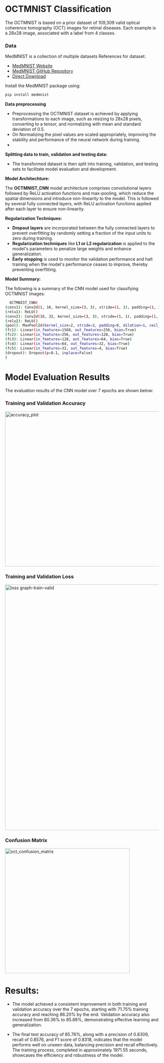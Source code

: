 # OCTMNIST Classification

The OCTMNIST is based on a prior dataset of 109,309 valid optical coherence tomography (OCT) images for retinal diseases. Each example is a 28x28 image, associated with a label from 4 classes.

### Data

MedMNIST is a collection of multiple datasets
References for dataset:
- [MedMNIST Website](https://medmnist.com/)
- [MedMNIST GitHub Repository](https://github.com/MedMNIST/MedMNIST)
- [Direct Download](https://zenodo.org/record/6496656)

Install the MedMNIST package using:
```sh
pip install medmnist
```

**Data preprocessing**

- Preprocessing the OCTMNIST dataset is achieved by applying transformations to each image, such as resizing to 28x28 pixels, converting to a tensor, and normalizing with mean and standard deviation of 0.5. 
- On Normalizing the pixel values are scaled appropriately, improving the stability and performance of the neural network during training.
- 
**Splitting data to train, validation and testing data:**

- The transformed dataset is then split into training, validation, and testing sets to facilitate model evaluation and development.

**Model Architechture:**

The **OCTMNIST_CNN** model architecture comprises convolutional layers followed by ReLU activation functions and max-pooling, which reduce the spatial dimensions and introduce non-linearity to the model. This is followed by several fully connected layers, with ReLU activation functions applied after each layer to ensure non-linearity. 

**Regularization Techniques:**

- **Dropout layers** are incorporated between the fully connected layers to prevent overfitting by randomly setting a fraction of the input units to zero during training.
-  **Regularization techniques** like **L1 or L2 regularization** is applied to the model's parameters to penalize large weights and enhance generalization.
- **Early stopping** is  used to monitor the validation performance and halt training when the model's performance ceases to improve, thereby preventing overfitting.


 **Model Summary:**
 
 The following is a summary of the CNN model used for classifying OCTMNIST images:
 
```sh
  OCTMNIST_CNN(
(conv1): Conv2d(1, 16, kernel_size=(3, 3), stride=(1, 1), padding=(1, 1))
(relu1): ReLU()
(conv2): Conv2d(16, 32, kernel_size=(3, 3), stride=(1, 1), padding=(1, 1))
(relu2): ReLU()
(pool): MaxPool2d(kernel_size=2, stride=2, padding=0, dilation=1, ceil_mode=False)
(fc1): Linear(in_features=1568, out_features=256, bias=True)
(fc2): Linear(in_features=256, out_features=128, bias=True)
(fc3): Linear(in_features=128, out_features=64, bias=True)
(fc4): Linear(in_features=64, out_features=32, bias=True)
(fc5): Linear(in_features=32, out_features=4, bias=True)
(dropout): Dropout(p=0.1, inplace=False)
)
```

# Model Evaluation Results
  The evaluation results of the CNN model over 7 epochs are shown below:


### Training and Validation Accuracy
<img width="506" alt="accuracy_plot" src="https://github.com/user-attachments/assets/9993c3f8-e6fb-4019-825d-7b2fdf1be578">

### Training and Validation Loss
<img width="802" alt="loss graph-train-valid" src="https://github.com/user-attachments/assets/e1458e49-90ac-4ef6-843e-17feccf870e2">

### Confusion Matrix
<img width="408" alt="oct_confusion_matrix" src="https://github.com/user-attachments/assets/47a9d441-da4b-4427-bf76-46548c0593ad">


# Results:

- The model achieved a consistent improvement in both training and validation accuracy over the 7 epochs, starting with 71.75% training accuracy and reaching 86.20% by the end. Validation accuracy also increased from 80.36% to 85.88%, demonstrating effective learning and generalization. 

- The final test accuracy of 85.76%, along with a precision of 0.8309, recall of 0.8576, and F1 score of 0.8318, indicates that the model performs well on unseen data, balancing precision and recall effectively. The training process, completed in approximately 1971.55 seconds, showcases the efficiency and robustness of the model.
